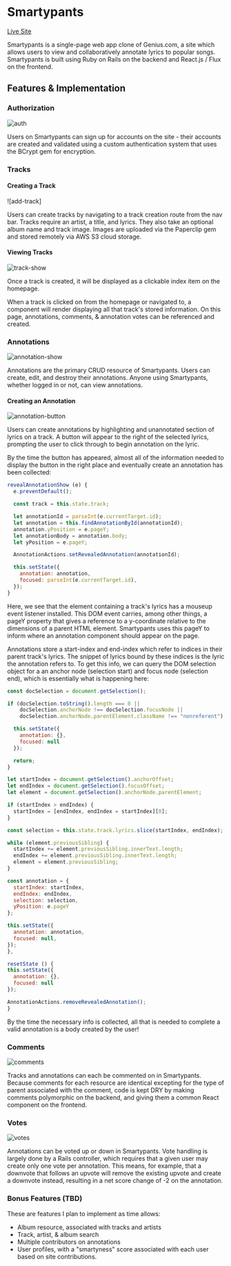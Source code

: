# Smartypants

[Live Site][heroku]

[heroku]: http://smartypants.jonfriestedt.com/

Smartypants is a single-page web app clone of Genius.com, a site which allows users to view and collaboratively annotate lyrics to popular songs. Smartypants is built using Ruby on Rails on the backend and React.js / Flux on the frontend.

## Features & Implementation

### Authorization
![auth]

Users on Smartypants can sign up for accounts on the site - their accounts are created and validated using a custom authentication  system that uses the BCrypt gem for encryption.

### Tracks

#### Creating a Track
![add-track]

Users can create tracks by navigating to a track creation route from the nav bar. Tracks require an artist, a title, and lyrics. They also take an optional album name and track image. Images are uploaded via the Paperclip gem and stored remotely via AWS S3 cloud storage.

#### Viewing Tracks
![track-show]

Once a track is created, it will be displayed as a clickable index item on the homepage.

<!-- Track show preview [x] -->
When a track is clicked on from the homepage or navigated to, a component will render displaying all that track's stored information. On this page, annotations, comments, & annotation votes can be referenced and created.

### Annotations
![annotation-show]

Annotations are the primary CRUD resource of Smartypants. Users can create, edit, and destroy their annotations. Anyone using Smartypants, whether logged in or not, can view annotations.

#### Creating an Annotation
![annotation-button]

Users can create annotations by highlighting and unannotated section of lyrics on a track. A button will appear to the right of the selected lyrics, prompting the user to click through to begin annotation on the lyric.

By the time the button has appeared, almost all of the information needed to display the button in the right place and eventually create an annotation has been collected:

```javascript
revealAnnotationShow (e) {
  e.preventDefault();

  const track = this.state.track;

  let annotationId = parseInt(e.currentTarget.id);
  let annotation = this.findAnnotationById(annotationId);
  annotation.yPosition = e.pageY;
  let annotationBody = annotation.body;
  let yPosition = e.pageY;

  AnnotationActions.setRevealedAnnotation(annotationId);

  this.setState({
    annotation: annotation,
    focused: parseInt(e.currentTarget.id),
  });
}
```

Here, we see that the element containing a track's lyrics has a mouseup event listener installed. This DOM event carries, among other things, a pageY property that gives a reference to a y-coordinate relative to the dimensions of a parent HTML element. Smartypants uses this pageY to inform where an annotation component should appear on the page.

Annotations store a start-index and end-index which refer to indices in their parent track's lyrics. The snippet of lyrics bound by these indices is the lyric the annotation refers to. To get this info, we can query the DOM selection object for a an anchor node (selection start) and focus node (selection end), which is essentially what is happening here:

```javascript
const docSelection = document.getSelection();

if (docSelection.toString().length === 0 ||
    docSelection.anchorNode !== docSelection.focusNode ||
    docSelection.anchorNode.parentElement.className !== "nonreferent") {

  this.setState({
    annotation: {},
    focused: null
  });

  return;
}

let startIndex = document.getSelection().anchorOffset;
let endIndex = document.getSelection().focusOffset;
let element = document.getSelection().anchorNode.parentElement;

if (startIndex > endIndex) {
  startIndex = [endIndex, endIndex = startIndex][0];
}

const selection = this.state.track.lyrics.slice(startIndex, endIndex);

while (element.previousSibling) {
  startIndex += element.previousSibling.innerText.length;
  endIndex += element.previousSibling.innerText.length;
  element = element.previousSibling;
}

const annotation = {
  startIndex: startIndex,
  endIndex: endIndex,
  selection: selection,
  yPosition: e.pageY
};

this.setState({
  annotation: annotation,
  focused: null,
});
},

resetState () {
this.setState({
  annotation: {},
  focused: null
});

AnnotationActions.removeRevealedAnnotation();
}
```

By the time the necessary info is collected, all that is needed to complete a valid annotation is a body created by the user!

<!-- Annotation form [x]-->

### Comments
![comments]

Tracks and annotations can each be commented on in Smartypants. Because comments for each resource are identical excepting for the type of parent associated with the comment, code is kept DRY by making comments polymorphic on the backend, and giving them a common React component on the frontend.

### Votes
![votes]

Annotations can be voted up or down in Smartypants. Vote handling is largely done by a Rails controller, which requires that a given user may create only one vote per annotation. This means, for example, that a downvote that follows an upvote will remove the existing upvote and create a downvote instead, resulting in a net score change of -2 on the annotation.

### Bonus Features (TBD)

These are features I plan to implement as time allows:

* Album resource, associated with tracks and artists
* Track, artist, & album search
* Multiple contributors on annotations
* User profiles, with a "smartyness" score associated with each user based on site contributions.

[add-song]: ./docs/screenshots/add_song.png
[annotation-button]: ./docs/screenshots/annotation_button.png
[annotation-form]: ./docs/screenshots/annotation_form.png
[annotation-show]: ./docs/screenshots/annotation_show.png
[auth]: ./docs/screenshots/auth.png
[comments]: ./docs/screenshots/comments.png
[track-show]: ./docs/screenshots/track_show.png
[tracks-index]: ./docs/screenshots/tracks_index.png
[votes]: ./docs/screenshots/votes.png
